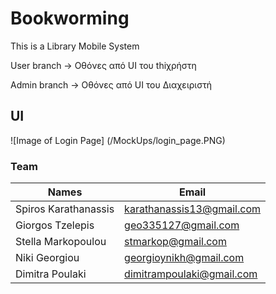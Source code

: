 # Bookworming

This is a Library Mobile System 


User branch -> Οθόνες από UI του thiχρήστη

Admin branch -> Οθόνες από UI του Διαχειριστή

## UI
![Image of Login Page] (/MockUps/login_page.PNG)



### Team
Names                 | Email
--------------------- | ---------------------
Spiros Karathanassis  | karathanassis13@gmail.com
Giorgos Tzelepis      | geo335127@gmail.com
Stella Markopoulou    | stmarkop@gmail.com
Niki Georgiou         | georgioynikh@gmail.com
Dimitra Poulaki       | dimitrampoulaki@gmail.com

